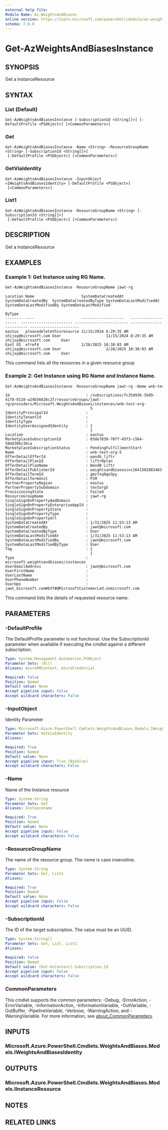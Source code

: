 ```yaml
---
external help file:
Module Name: Az.WeightsAndBiases
online version: https://learn.microsoft.com/powershell/module/az.weightsandbiases/get-azweightsandbiasesinstance
schema: 2.0.0
---
```


# Get-AzWeightsAndBiasesInstance

## SYNOPSIS
Get a InstanceResource

## SYNTAX

### List (Default)
```
Get-AzWeightsAndBiasesInstance [-SubscriptionId <String[]>] [-DefaultProfile <PSObject>] [<CommonParameters>]
```

### Get
```
Get-AzWeightsAndBiasesInstance -Name <String> -ResourceGroupName <String> [-SubscriptionId <String[]>]
 [-DefaultProfile <PSObject>] [<CommonParameters>]
```

### GetViaIdentity
```
Get-AzWeightsAndBiasesInstance -InputObject <IWeightsAndBiasesIdentity> [-DefaultProfile <PSObject>]
 [<CommonParameters>]
```

### List1
```
Get-AzWeightsAndBiasesInstance -ResourceGroupName <String> [-SubscriptionId <String[]>]
 [-DefaultProfile <PSObject>] [<CommonParameters>]
```

## DESCRIPTION
Get a InstanceResource

## EXAMPLES

### Example 1: Get Instance using RG Name.
```powershell
Get-AzWeightsAndBiasesInstance -ResourceGroupName jawt-rg
```

```output
Location Name                     SystemDataCreatedAt   SystemDataCreatedBy  SystemDataCreatedByType SystemDataLastModifiedAt SystemDataLastModifiedBy SystemDataLastModified
                                                                                                                                                       ByType
-------- ----                     -------------------   -------------------  ----------------------- ------------------------ ------------------------ ----------------------
eastus   pleasedeletethisresource 11/15/2024 8:29:35 AM shijoy@microsoft.com User                    11/15/2024 8:29:35 AM    shijoy@microsoft.com     User
East US  efref4                   2/28/2025 10:38:03 AM shijoy@microsoft.com User                    2/28/2025 10:38:03 AM    shijoy@microsoft.com     User
```

This command lists all the resources in a given resource group

### Example 2: Get Instance using RG Name and Instance Name.
```powershell
Get-AzWeightsAndBiasesInstance -ResourceGroupName jawt-rg -Name wnb-test-org-5
```

```output
Id                                  : /subscriptions/fc35d936-3b89-41f8-8110-a24b56826c37/resourceGroups/jawt-rg/providers/Microsoft.WeightsAndBiases/instances/wnb-test-org-
                                      5
IdentityPrincipalId                 :
IdentityTenantId                    :
IdentityType                        :
IdentityUserAssignedIdentity        : {
                                      }
Location                            : eastus
MarketplaceSubscriptionId           : 03de7830-78ff-45f3-c564-58dd30bc36ca
MarketplaceSubscriptionStatus       : PendingFulfillmentStart
Name                                : wnb-test-org-5
OfferDetailOfferId                  : wandb_liftr
OfferDetailPlanId                   : liftr0plan
OfferDetailPlanName                 : WandB Liftr
OfferDetailPublisherId              : weightsandbiasesinc1641502883483
OfferDetailTermId                   : gmz7xq9ge3py
OfferDetailTermUnit                 : P1M
PartnerPropertyRegion               : eastus
PartnerPropertySubdomain            : testorg5
ProvisioningState                   : Failed
ResourceGroupName                   : jawt-rg
SingleSignOnPropertyAadDomain       :
SingleSignOnPropertyEnterpriseAppId :
SingleSignOnPropertyState           :
SingleSignOnPropertyType            :
SingleSignOnPropertyUrl             :
SystemDataCreatedAt                 : 1/31/2025 11:53:13 AM
SystemDataCreatedBy                 : jawt@microsoft.com
SystemDataCreatedByType             : User
SystemDataLastModifiedAt            : 1/31/2025 11:53:13 AM
SystemDataLastModifiedBy            : jawt@microsoft.com
SystemDataLastModifiedByType        : User
Tag                                 : {
                                      }
Type                                : microsoft.weightsandbiases/instances
UserEmailAddress                    : jawt@microsoft.com
UserFirstName                       :
UserLastName                        :
UserPhoneNumber                     :
UserUpn                             : jawt_microsoft.com#EXT#@MicrosoftCustomerLed.onmicrosoft.com
```

This command lists the details of requested resource name.

## PARAMETERS

### -DefaultProfile
The DefaultProfile parameter is not functional.
Use the SubscriptionId parameter when available if executing the cmdlet against a different subscription.

```yaml
Type: System.Management.Automation.PSObject
Parameter Sets: (All)
Aliases: AzureRMContext, AzureCredential

Required: False
Position: Named
Default value: None
Accept pipeline input: False
Accept wildcard characters: False
```

### -InputObject
Identity Parameter

```yaml
Type: Microsoft.Azure.PowerShell.Cmdlets.WeightsAndBiases.Models.IWeightsAndBiasesIdentity
Parameter Sets: GetViaIdentity
Aliases:

Required: True
Position: Named
Default value: None
Accept pipeline input: True (ByValue)
Accept wildcard characters: False
```

### -Name
Name of the Instance resource

```yaml
Type: System.String
Parameter Sets: Get
Aliases: Instancename

Required: True
Position: Named
Default value: None
Accept pipeline input: False
Accept wildcard characters: False
```

### -ResourceGroupName
The name of the resource group.
The name is case insensitive.

```yaml
Type: System.String
Parameter Sets: Get, List1
Aliases:

Required: True
Position: Named
Default value: None
Accept pipeline input: False
Accept wildcard characters: False
```

### -SubscriptionId
The ID of the target subscription.
The value must be an UUID.

```yaml
Type: System.String[]
Parameter Sets: Get, List, List1
Aliases:

Required: False
Position: Named
Default value: (Get-AzContext).Subscription.Id
Accept pipeline input: False
Accept wildcard characters: False
```

### CommonParameters
This cmdlet supports the common parameters: -Debug, -ErrorAction, -ErrorVariable, -InformationAction, -InformationVariable, -OutVariable, -OutBuffer, -PipelineVariable, -Verbose, -WarningAction, and -WarningVariable. For more information, see [about_CommonParameters](http://go.microsoft.com/fwlink/?LinkID=113216).

## INPUTS

### Microsoft.Azure.PowerShell.Cmdlets.WeightsAndBiases.Models.IWeightsAndBiasesIdentity

## OUTPUTS

### Microsoft.Azure.PowerShell.Cmdlets.WeightsAndBiases.Models.IInstanceResource

## NOTES

## RELATED LINKS

